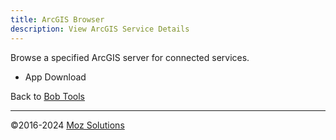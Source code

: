 ```yaml
---
title: ArcGIS Browser
description: View ArcGIS Service Details
---
```

Browse a specified ArcGIS server for connected services.

- App Download

Back to [Bob Tools](/bob)

---
©2016-2024 [Moz Solutions](/)
